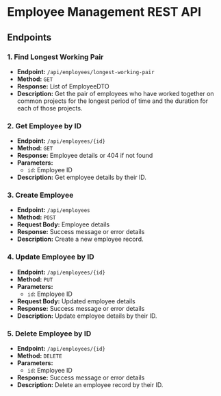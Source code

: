 # Employee Management REST API

## Endpoints

### 1. Find Longest Working Pair

- **Endpoint:** `/api/employees/longest-working-pair`
- **Method:** `GET`
- **Response:** List of EmployeeDTO
- **Description:** Get the pair of employees who have worked together on common projects for the longest period of time and the duration for each of those projects.

### 2. Get Employee by ID

- **Endpoint:** `/api/employees/{id}`
- **Method:** `GET`
- **Response:** Employee details or 404 if not found
- **Parameters:**
  - `id`: Employee ID
- **Description:** Get employee details by their ID.

### 3. Create Employee

- **Endpoint:** `/api/employees`
- **Method:** `POST`
- **Request Body:** Employee details
- **Response:** Success message or error details
- **Description:** Create a new employee record.

### 4. Update Employee by ID

- **Endpoint:** `/api/employees/{id}`
- **Method:** `PUT`
- **Parameters:**
  - `id`: Employee ID
- **Request Body:** Updated employee details
- **Response:** Success message or error details
- **Description:** Update employee details by their ID.

### 5. Delete Employee by ID

- **Endpoint:** `/api/employees/{id}`
- **Method:** `DELETE`
- **Parameters:**
  - `id`: Employee ID
- **Response:** Success message or error details
- **Description:** Delete an employee record by their ID.
